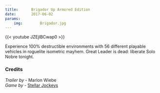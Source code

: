 ```yaml
---
title:      Brigador Up Armored Edition
date:       2017-06-02
params:
    img:        Brigador.jpg
---
```


{{< youtube JZEjlBCwap0 >}}

Experience 100% destructible environments with 56 different playable vehicles in roguelite isometric mayhem. Great Leader is dead: liberate Solo Nobre tonight.

### Credits  

_Trailer by_ - Marlon Wiebe  
_Game by_ - [Stellar Jockeys](http://stellarjockeys.com/)  